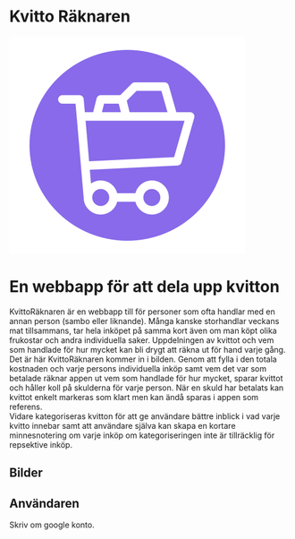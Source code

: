 Kvitto Räknaren
=====================
![Alt text](www/img/login.png)

# En webbapp för att dela upp kvitton
KvittoRäknaren är en webbapp till för personer som ofta handlar med en annan person (sambo eller liknande). Många kanske storhandlar veckans mat tillsammans, tar hela inköpet på samma kort även om man köpt olika frukostar och andra individuella saker. Uppdelningen av kvittot och vem som handlade för hur mycket kan bli drygt att räkna ut för hand varje gång. Det är här KvittoRäknaren kommer in i bilden. Genom att fylla i den totala kostnaden och varje persons individuella inköp samt vem det var som betalade räknar appen ut vem som handlade för hur mycket, sparar kvittot och håller koll på skulderna för varje person. När en skuld har betalats kan kvittot enkelt markeras som klart men kan ändå sparas i appen som referens.   
Vidare kategoriseras kvitton för att ge användare bättre inblick i vad varje kvitto innebar samt att användare själva kan skapa en kortare minnesnotering om varje inköp om kategoriseringen inte är tillräcklig för repsektive inköp.

## Bilder
<!-- ![Alt text](www/img/icon-bigger.png "Title") -->




## Användaren
Skriv om  google konto.
